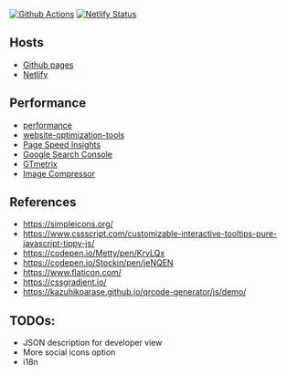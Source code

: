 
[![Github Actions](https://github.com/chendachao/chendachao.github.io/workflows/Github%20Actions/badge.svg)](https://github.com/chendachao/chendachao.github.io/actions)
[![Netlify Status](https://api.netlify.com/api/v1/badges/f38782ce-8baa-4295-aa71-12c5ce788b8a/deploy-status)](https://app.netlify.com/sites/chenlarrydachao/deploys)

## Hosts
- [Github pages](https://chendachao.github.io/)
- [Netlify](https://chenlarrydachao.netlify.com/)

## Performance
- [performance](https://developers.google.com/web/fundamentals/performance/why-performance-matters)
- [website-optimization-tools](https://www.crazyegg.com/blog/website-optimization-tools/)
- [Page Speed Insights](https://developers.google.com/speed/pagespeed/insights)
- [Google Search Console](https://search.google.com/search-console)
- [GTmetrix](https://gtmetrix.com)
- [Image Compressor](https://imagecompressor.com/)

## References
- https://simpleicons.org/
- https://www.cssscript.com/customizable-interactive-tooltips-pure-javascript-tippy-js/
- https://codepen.io/Metty/pen/KrvLQx
- https://codepen.io/Stockin/pen/jeNQEN
- https://www.flaticon.com/
- https://cssgradient.io/
- https://kazuhikoarase.github.io/qrcode-generator/js/demo/

## TODOs:
- JSON description for developer view
- More social icons option
- i18n

